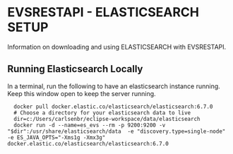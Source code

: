# EVSRESTAPI - ELASTICSEARCH SETUP

Information on downloading and using ELASTICSEARCH with EVSRESTAPI.

## Running Elasticsearch Locally

In a terminal, run the following to have an elasticsearch instance running. Keep this window open to keep the server running.

      docker pull docker.elastic.co/elasticsearch/elasticsearch:6.7.0
      # Choose a directory for your elasticsearch data to live
      dir=c:/Users/carlsenbr/eclipse-workspace/data/elasticsearch
      docker run -d --name=es_evs --rm -p 9200:9200 -v "$dir":/usr/share/elasticsearch/data  -e "discovery.type=single-node" -e ES_JAVA_OPTS="-Xms1g -Xmx3g" docker.elastic.co/elasticsearch/elasticsearch:6.7.0

